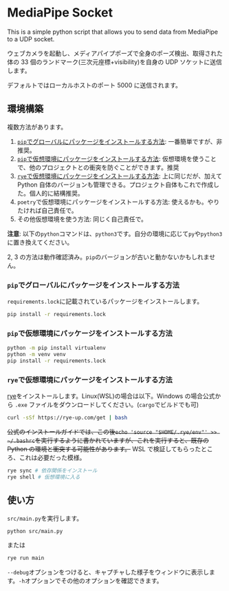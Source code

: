 # MediaPipe Socket

This is a simple python script that allows you to send data from MediaPipe to a UDP socket.

ウェブカメラを起動し、メディアパイプポーズで全身のポーズ検出、取得された体の 33 個のランドマーク(三次元座標+visibility)を自身の UDP ソケットに送信します。

デフォルトではローカルホストのポート 5000 に送信されます。

## 環境構築

複数方法があります。

1. [`pip`でグローバルにパッケージをインストールする方法](#`pip`でグローバルにパッケージをインストールする方法): 一番簡単ですが、非推奨。
2. [`pip`で仮想環境にパッケージをインストールする方法](#`pip`で仮想環境にパッケージをインストールする方法): 仮想環境を使うことで、他のプロジェクトとの衝突を防ぐことができます。推奨
3. [`rye`で仮想環境にパッケージをインストールする方法](#`rye`で仮想環境にパッケージをインストールする方法): 上に同じだが、加えて Python 自体のバージョンも管理できる。プロジェクト自体もこれで作成した。個人的に結構推奨。
4. `poetry`で仮想環境にパッケージをインストールする方法: 使えるかも。やりたければ自己責任で。
5. その他仮想環境を使う方法: 同じく自己責任で。

**注意**: 以下の`python`コマンドは、`python3`です。自分の環境に応じて`py`や`python3`に置き換えてください。

2, 3 の方法は動作確認済み。`pip`のバージョンが古いと動かないかもしれません。

### `pip`でグローバルにパッケージをインストールする方法

`requirements.lock`に記載されているパッケージをインストールします。

```bash
pip install -r requirements.lock
```

### `pip`で仮想環境にパッケージをインストールする方法

```bash
python -m pip install virtualenv
python -m venv venv
pip install -r requirements.lock
```

### `rye`で仮想環境にパッケージをインストールする方法

[rye](https://rye-up.com/guide/installation/)をインストールします。Linux(WSL)の場合は以下。Windows の場合公式から `.exe` ファイルをダウンロードしてください。(`cargo`でビルドでも可)

```bash
curl -sSf https://rye-up.com/get | bash
```

~~公式のインストールガイドでは、この後`echo 'source "$HOME/.rye/env"' >> ~/.bashrc`を実行するように書かれていますが、これを実行すると、既存の Python の環境と衝突する可能性があります。~~ WSL で検証してもらったところ、これは必要だった模様。

```bash
rye sync # 依存関係をインストール
rye shell # 仮想環境に入る
```

## 使い方

`src/main.py`を実行します。

```bash
python src/main.py
```

または

```bash
rye run main
```

`--debug`オプションをつけると、キャプチャした様子をウィンドウに表示します。`-h`オプションでその他のオプションを確認できます。
